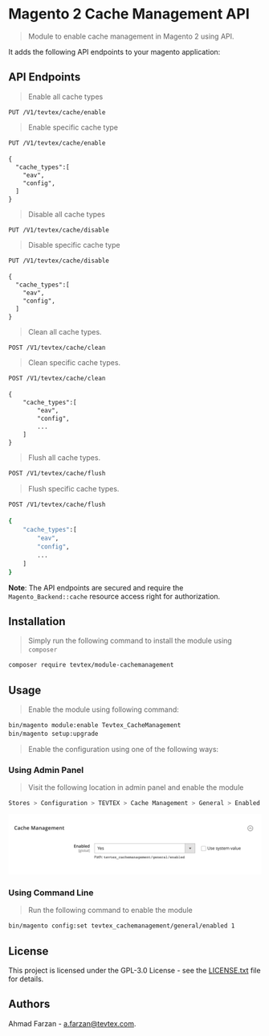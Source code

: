 # Magento 2 Cache Management API

> Module to enable cache management in Magento 2 using API.

It adds the following API endpoints to your magento application:


## API Endpoints

> Enable all cache types
 
```
PUT /V1/tevtex/cache/enable
```

> Enable specific cache type

```
PUT /V1/tevtex/cache/enable

{
  "cache_types":[
    "eav",
    "config",
  ]
}
```

> Disable all cache types

```
PUT /V1/tevtex/cache/disable
```

> Disable specific cache type

```
PUT /V1/tevtex/cache/disable

{
  "cache_types":[
    "eav",
    "config",
  ]
}
```

> Clean all cache types.

```
POST /V1/tevtex/cache/clean
```

> Clean specific cache types.

```
POST /V1/tevtex/cache/clean

{
    "cache_types":[
        "eav",
        "config",
        ...
    ]
}
```

> Flush all cache types.

```bash
POST /V1/tevtex/cache/flush
```

> Flush specific cache types.

```bash
POST /V1/tevtex/cache/flush

{
    "cache_types":[
        "eav",
        "config",
        ...
    ]
}
```

**Note**: The API endpoints are secured and require the `Magento_Backend::cache` resource access right for authorization.

## Installation

> Simply run the following command to install the module using `composer`

```bash
composer require tevtex/module-cachemanagement
```

## Usage

> Enable the module using following command:

```bash
bin/magento module:enable Tevtex_CacheManagement
bin/magento setup:upgrade
```

> Enable the configuration using one of the following ways:

### Using Admin Panel

> Visit the following location in admin panel and enable the module

```bash
Stores > Configuration > TEVTEX > Cache Management > General > Enabled
```

![Cache Management](./docs/images/tevtex_cachemanagement_configuration.png)

### Using Command Line

> Run the following command to enable the module

```bash
bin/magento config:set tevtex_cachemanagement/general/enabled 1
```

## License

This project is licensed under the GPL-3.0 License - see
the [LICENSE.txt](./LICENSE.txt) file
for details.

## Authors

Ahmad Farzan - <a.farzan@tevtex.com>.

